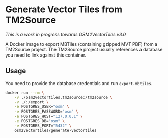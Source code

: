 # Generate Vector Tiles from TM2Source

*This is a work in progress towards OSM2VectorTiles v3.0*

A Docker image to export MBTiles (containing gzipped MVT PBF) from a TM2Source project.
The TM2Source project usually references a database you need to link against this container.

## Usage

You need to provide the database credentials and run `export-mbtiles`.

```bash
docker run --rm \
    -v ./osm2vectortiles.tm2source:/tm2source \
    -v ./:/export \
    -e POSTGRES_USER="osm" \
    -e POSTGRES_PASSWORD="osm" \
    -e POSTGRES_HOST="127.0.0.1" \
    -e POSTGRES_DB="osm" \
    -e POSTGRES_PORT="5432" \
    osm2vectortiles/generate-vectortiles
```
